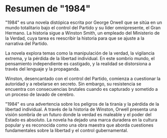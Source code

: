 # Resumen de "1984"

"1984" es una novela distópica escrita por George Orwell que se sitúa en un mundo totalitario bajo el control del Partido y su líder omnipresente, el Gran Hermano. La historia sigue a Winston Smith, un empleado del Ministerio de la Verdad, cuya tarea es reescribir la historia para que se ajuste a la narrativa del Partido.

La novela explora temas como la manipulación de la verdad, la vigilancia extrema, y la pérdida de la libertad individual. En este sombrío mundo, el pensamiento independiente es castigado, y la realidad se distorsiona a través del lenguaje y la propaganda.

Winston, desencantado con el control del Partido, comienza a cuestionar la autoridad y a rebelarse en secreto. Sin embargo, su resistencia se encuentra con consecuencias brutales cuando es capturado y sometido a un proceso de lavado de cerebro.

"1984" es una advertencia sobre los peligros de la tiranía y la pérdida de la libertad individual. A través de la historia de Winston, Orwell presenta una visión sombría de un futuro donde la verdad es maleable y el poder del Estado es absoluto. La novela ha dejado una marca duradera en la cultura popular y es reconocida como una obra maestra que aborda cuestiones fundamentales sobre la libertad y el control gubernamental.
